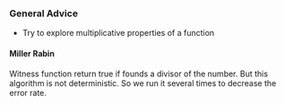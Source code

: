 ### General Advice

+ Try to explore multiplicative properties of a function

#### Miller Rabin

Witness function return true if founds a divisor of the number. But this algorithm is not deterministic. So we run it several times to decrease the error rate.
